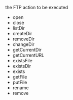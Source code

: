 the FTP action to be executed

- open
- close
- listDir
- createDir
- removeDir
- changeDir
- getCurrentDir
- getCurrentURL
- existsFile
- existsDir
- exists
- getFile
- putFile
- rename
- remove
